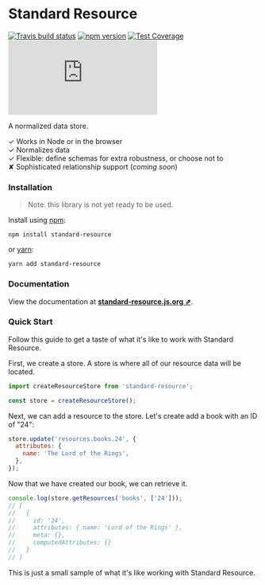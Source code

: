 # Standard Resource

[![Travis build status](http://img.shields.io/travis/jamesplease/standard-resource.svg?style=flat)](https://travis-ci.org/jamesplease/standard-resource)
[![npm version](https://img.shields.io/npm/v/standard-resource.svg)](https://www.npmjs.com/package/standard-resource)
[![Test Coverage](https://coveralls.io/repos/github/jamesplease/standard-resource/badge.svg?branch=master)](https://coveralls.io/github/jamesplease/standard-resource?branch=master)
[![gzip size](http://img.badgesize.io/https://unpkg.com/standard-resource/dist/standard-resource.min.js?compression=gzip)](https://unpkg.com/standard-resource/dist/standard-resource.min.js)

A normalized data store.

✓ Works in Node or in the browser  
✓ Normalizes data  
✓ Flexible: define schemas for extra robustness, or choose not to  
✘ Sophisticated relationship support (_coming soon_)

### Installation

> Note: this library is not yet ready to be used.

Install using [npm](https://www.npmjs.com):

```
npm install standard-resource
```

or [yarn](https://yarnpkg.com/):

```
yarn add standard-resource
```

### Documentation

View the documentation at
**[standard-resource.js.org ⇗](https://standard-resource.js.org/)**.

### Quick Start

Follow this guide to get a taste of what it's like to work with Standard
Resource.

First, we create a store. A store is where all of our resource data will be
located.

```js
import createResourceStore from 'standard-resource';

const store = createResourceStore();
```

Next, we can add a resource to the store. Let's create add a book
with an ID of "24":

```js
store.update('resources.books.24', {
  attributes: {
    name: 'The Lord of the Rings',
  },
});
```

Now that we have created our book, we can retrieve it.

```js
console.log(store.getResources('books', ['24']));
// [
//   {
//     id: '24',
//     attributes: { name: 'Lord of the Rings' },
//     meta: {},
//     computedAttributes: {}
//   }
// ]
```

This is just a small sample of what it's like working with Standard Resource.
